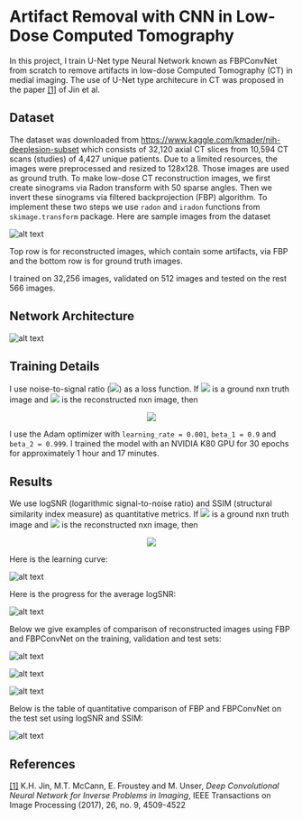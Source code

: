 # Artifact Removal with CNN in Low-Dose Computed Tomography
In this project, I train U-Net type Neural Network known as FBPConvNet from scratch to remove artifacts in low-dose Computed Tomography (CT) in medial imaging. The use of U-Net type architecure in CT was proposed in the paper <a href="https://arxiv.org/abs/1611.03679">[1]</a> of Jin et al.

## Dataset

The dataset was downloaded from https://www.kaggle.com/kmader/nih-deeplesion-subset which consists of 32,120 axial CT slices from 10,594 CT scans (studies) of 4,427 unique patients. Due to a limited resources, the images were preprocessed and resized to 128x128. Those images are used as ground truth. To make low-dose CT reconstruction images, we first create sinograms via Radon transform with 50 sparse angles. Then we invert these sinograms via filtered backprojection (FBP) algorithm. To implement these two steps we use `radon` and `iradon` functions from `skimage.transform` package. Here are sample images from the dataset

![alt text](https://github.com/yernat-assylbekov/Artifact-Removal-with-CNN-in-Low-Dose-Computed-Tomography/blob/master/images/sample_data.png?raw=true)<br>

Top row is for reconstructed images, which contain some artifacts, via FBP and the bottom row is for ground truth images.<br>

I trained on 32,256 images, validated on 512 images and tested on the rest 566 images.

## Network Architecture

![alt text](https://github.com/yernat-assylbekov/Artifact-Removal-with-CNN-in-Low-Dose-Computed-Tomography/blob/master/images/u_net_architecture.png?raw=true)<br>

## Training Details

I use noise-to-signal ratio (<img src="https://render.githubusercontent.com/render/math?math=\text{NSR}">) as a loss function.  If <img src="https://render.githubusercontent.com/render/math?math=\displaystyle x=(x_{ij})_{i,j=1}^n"> is a ground nxn truth image and <img src="https://render.githubusercontent.com/render/math?math=\displaystyle \hat x=(\hat x_{ij})_{i,j=1}^n"> is the reconstructed nxn image, then<br>
<p align="center">
  <img src="https://render.githubusercontent.com/render/math?math=\displaystyle\text{NSR}(x,\hat x)=\frac{\sqrt{\sum_{i,j=1}^n (x_{ij} - \hat x_{ij})^2}}{\sqrt{\sum_{i,j=1}^n x_{ij}^2}}.">
</p>

I use the Adam optimizer with `learning_rate = 0.001`, `beta_1 = 0.9` and `beta_2 = 0.999`. I trained the model with an NVIDIA K80 GPU for 30 epochs for approximately 1 hour and 17 minutes. 

## Results

We use logSNR (logarithmic signal-to-noise ratio) and SSIM (structural similarity index measure) as quantitative metrics. If <img src="https://render.githubusercontent.com/render/math?math=\displaystyle x=(x_{ij})_{i,j=1}^n"> is a ground nxn truth image and <img src="https://render.githubusercontent.com/render/math?math=\displaystyle \hat x=(\hat x_{ij})_{i,j=1}^n"> is the reconstructed nxn image, then<br>
<p align="center">
  <img src="https://render.githubusercontent.com/render/math?math=\displaystyle\text{logSNR}(x,\hat x)=20\log_{10}\frac{\sqrt{\sum_{i,j=1}^n x_{ij}^2}}{\sqrt{\sum_{i,j=1}^n (x_{ij} - \hat x_{ij})^2}}.">
</p>

Here is the learning curve:

![alt text](https://github.com/yernat-assylbekov/Artifact-Removal-with-CNN-in-Low-Dose-Computed-Tomography/blob/master/images/learning_curve.png?raw=true)<br>

Here is the progress for the average logSNR:

![alt text](https://github.com/yernat-assylbekov/Artifact-Removal-with-CNN-in-Low-Dose-Computed-Tomography/blob/master/images/avg_logSNR.png?raw=true)<br>

Below we give examples of comparison of reconstructed images using FBP and FBPConvNet on the training, validation and test sets:

![alt text](https://github.com/yernat-assylbekov/Artifact-Removal-with-CNN-in-Low-Dose-Computed-Tomography/blob/master/images/training_data_ex.png?raw=true)<br>

![alt text](https://github.com/yernat-assylbekov/Artifact-Removal-with-CNN-in-Low-Dose-Computed-Tomography/blob/master/images/validation_data_ex.png?raw=true)<br>

![alt text](https://github.com/yernat-assylbekov/Artifact-Removal-with-CNN-in-Low-Dose-Computed-Tomography/blob/master/images/testing_data_ex.png?raw=true)<br>

Below is the table of quantitative comparison of FBP and FBPConvNet on the test set using logSNR and SSIM:

![alt text](https://github.com/yernat-assylbekov/Artifact-Removal-with-CNN-in-Low-Dose-Computed-Tomography/blob/master/images/table_of_comparison_numeric.png?raw=true)<br>

## References

<a href="https://arxiv.org/abs/1611.03679">[1]</a> K.H. Jin, M.T. McCann, E. Froustey and M. Unser, <i>Deep Convolutional Neural Network for Inverse Problems in Imaging</i>, IEEE Transactions on Image Processing (2017), 26, no. 9, 4509-4522
